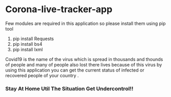 # Corona-live-tracker-app

Few modules are required in this application so please install them using pip tool 
1. pip install Requests
2. pip install bs4
3. pip install lxml

Covid19 is the name of the virus which is spread in thousands and thounds of people and many of people also lost there lives because of this virus by using this application you can get the current status of infected or recovered people of your country .

### Stay At Home Util The Situation Get Undercontrol!!
